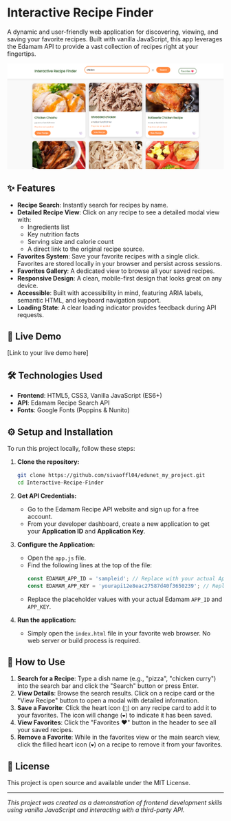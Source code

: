 # Interactive Recipe Finder

A dynamic and user-friendly web application for discovering, viewing, and saving your favorite recipes. Built with vanilla JavaScript, this app leverages the Edamam API to provide a vast collection of recipes right at your fingertips.

![Screenshot of the Interactive Recipe Finder application](./screenshot.png)

## ✨ Features

- **Recipe Search**: Instantly search for recipes by name.
- **Detailed Recipe View**: Click on any recipe to see a detailed modal view with:
  - Ingredients list
  - Key nutrition facts
  - Serving size and calorie count
  - A direct link to the original recipe source.
- **Favorites System**: Save your favorite recipes with a single click. Favorites are stored locally in your browser and persist across sessions.
- **Favorites Gallery**: A dedicated view to browse all your saved recipes.
- **Responsive Design**: A clean, mobile-first design that looks great on any device.
- **Accessible**: Built with accessibility in mind, featuring ARIA labels, semantic HTML, and keyboard navigation support.
- **Loading State**: A clear loading indicator provides feedback during API requests.

## 🚀 Live Demo

[Link to your live demo here]

## 🛠️ Technologies Used

- **Frontend**: HTML5, CSS3, Vanilla JavaScript (ES6+)
- **API**: Edamam Recipe Search API
- **Fonts**: Google Fonts (Poppins & Nunito)

## ⚙️ Setup and Installation

To run this project locally, follow these steps:

1.  **Clone the repository:**
    ```bash
    git clone https://github.com/sivaoffl04/edunet_my_project.git
    cd Interactive-Recipe-Finder
    ```

2.  **Get API Credentials:**
    - Go to the Edamam Recipe API website and sign up for a free account.
    - From your developer dashboard, create a new application to get your **Application ID** and **Application Key**.

3.  **Configure the Application:**
    - Open the `app.js` file.
    - Find the following lines at the top of the file:
      ```javascript
      const EDAMAM_APP_ID = 'sampleid'; // Replace with your actual App ID
      const EDAMAM_APP_KEY = 'yourapi12e8eac27587d40f3650239'; // Replace with your actual App Key
      ```
    - Replace the placeholder values with your actual Edamam `APP_ID` and `APP_KEY`.

4.  **Run the application:**
    - Simply open the `index.html` file in your favorite web browser. No web server or build process is required.

## 📖 How to Use

1.  **Search for a Recipe**: Type a dish name (e.g., "pizza", "chicken curry") into the search bar and click the "Search" button or press Enter.
2.  **View Details**: Browse the search results. Click on a recipe card or the "View Recipe" button to open a modal with detailed information.
3.  **Save a Favorite**: Click the heart icon (`🤍`) on any recipe card to add it to your favorites. The icon will change (`❤️`) to indicate it has been saved.
4.  **View Favorites**: Click the "Favorites ❤️" button in the header to see all your saved recipes.
5.  **Remove a Favorite**: While in the favorites view or the main search view, click the filled heart icon (`❤️`) on a recipe to remove it from your favorites.

## 📄 License

This project is open source and available under the MIT License.

---

*This project was created as a demonstration of frontend development skills using vanilla JavaScript and interacting with a third-party API.*